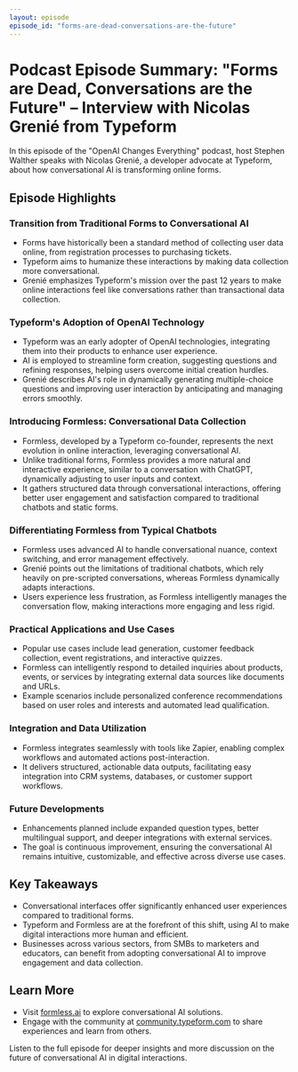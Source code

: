 ```yaml
---
layout: episode
episode_id: "forms-are-dead-conversations-are-the-future"
---
```


# Podcast Episode Summary: "Forms are Dead, Conversations are the Future" – Interview with Nicolas Grenié from Typeform

In this episode of the "OpenAI Changes Everything" podcast, host Stephen Walther speaks with Nicolas Grenié, a developer advocate at Typeform, about how conversational AI is transforming online forms.

## Episode Highlights

### Transition from Traditional Forms to Conversational AI
- Forms have historically been a standard method of collecting user data online, from registration processes to purchasing tickets.
- Typeform aims to humanize these interactions by making data collection more conversational.
- Grenié emphasizes Typeform's mission over the past 12 years to make online interactions feel like conversations rather than transactional data collection.

### Typeform's Adoption of OpenAI Technology
- Typeform was an early adopter of OpenAI technologies, integrating them into their products to enhance user experience.
- AI is employed to streamline form creation, suggesting questions and refining responses, helping users overcome initial creation hurdles.
- Grenié describes AI's role in dynamically generating multiple-choice questions and improving user interaction by anticipating and managing errors smoothly.

### Introducing Formless: Conversational Data Collection
- Formless, developed by a Typeform co-founder, represents the next evolution in online interaction, leveraging conversational AI.
- Unlike traditional forms, Formless provides a more natural and interactive experience, similar to a conversation with ChatGPT, dynamically adjusting to user inputs and context.
- It gathers structured data through conversational interactions, offering better user engagement and satisfaction compared to traditional chatbots and static forms.

### Differentiating Formless from Typical Chatbots
- Formless uses advanced AI to handle conversational nuance, context switching, and error management effectively.
- Grenié points out the limitations of traditional chatbots, which rely heavily on pre-scripted conversations, whereas Formless dynamically adapts interactions.
- Users experience less frustration, as Formless intelligently manages the conversation flow, making interactions more engaging and less rigid.

### Practical Applications and Use Cases
- Popular use cases include lead generation, customer feedback collection, event registrations, and interactive quizzes.
- Formless can intelligently respond to detailed inquiries about products, events, or services by integrating external data sources like documents and URLs.
- Example scenarios include personalized conference recommendations based on user roles and interests and automated lead qualification.

### Integration and Data Utilization
- Formless integrates seamlessly with tools like Zapier, enabling complex workflows and automated actions post-interaction.
- It delivers structured, actionable data outputs, facilitating easy integration into CRM systems, databases, or customer support workflows.

### Future Developments
- Enhancements planned include expanded question types, better multilingual support, and deeper integrations with external services.
- The goal is continuous improvement, ensuring the conversational AI remains intuitive, customizable, and effective across diverse use cases.

## Key Takeaways
- Conversational interfaces offer significantly enhanced user experiences compared to traditional forms.
- Typeform and Formless are at the forefront of this shift, using AI to make digital interactions more human and efficient.
- Businesses across various sectors, from SMBs to marketers and educators, can benefit from adopting conversational AI to improve engagement and data collection.

## Learn More
- Visit [formless.ai](https://formless.ai) to explore conversational AI solutions.
- Engage with the community at [community.typeform.com](https://community.typeform.com) to share experiences and learn from others.

Listen to the full episode for deeper insights and more discussion on the future of conversational AI in digital interactions.

